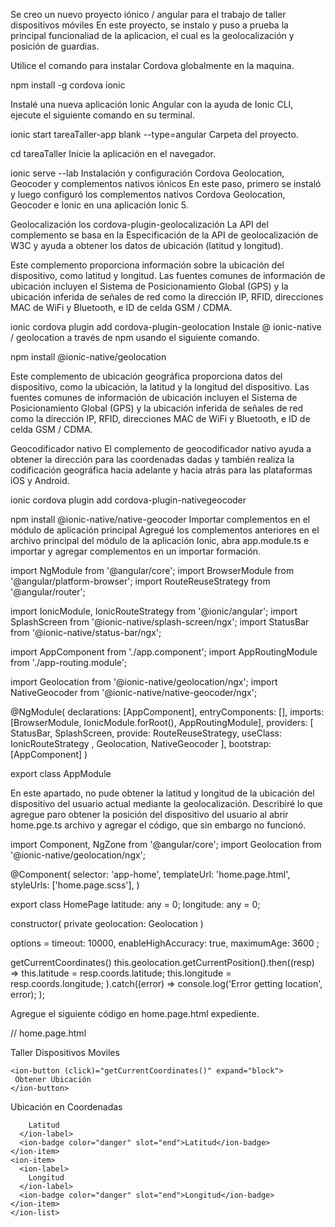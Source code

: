 Se creo un  nuevo proyecto iónico / angular para el trabajo de taller dispositivos móviles 
En este proyecto, se instalo y puso a prueba la principal funcionaliad de la aplicacion, el cual es la geolocalización y posición de guardias.

Utilice el comando para instalar Cordova globalmente en la maquina.

npm install -g cordova ionic

Instalé una nueva aplicación Ionic Angular con la ayuda de Ionic CLI, ejecute el siguiente comando en su terminal.

ionic start tareaTaller-app blank --type=angular
Carpeta del proyecto.

cd tareaTaller
Inicie la aplicación en el navegador.

ionic serve --lab
Instalación y configuración Cordova Geolocation, Geocoder y complementos nativos iónicos
En este paso, primero se instaló y luego configuró los complementos nativos Cordova Geolocation, Geocoder e Ionic en una aplicación Ionic 5.

Geolocalización
los cordova-plugin-geolocalización La API del complemento se basa en la Especificación de la API de geolocalización de W3C y ayuda a obtener los datos de ubicación (latitud y longitud).

Este complemento proporciona información sobre la ubicación del dispositivo, como latitud y longitud. Las fuentes comunes de información de ubicación incluyen el Sistema de Posicionamiento Global (GPS) y la ubicación inferida de señales de red como la dirección IP, RFID, direcciones MAC de WiFi y Bluetooth, e ID de celda GSM / CDMA.

ionic cordova plugin add cordova-plugin-geolocation
Instale @ ionic-native / geolocation a través de npm usando el siguiente comando.

npm install @ionic-native/geolocation

Este complemento de ubicación geográfica proporciona datos del dispositivo, como la ubicación, la latitud y la longitud del dispositivo. Las fuentes comunes de información de ubicación incluyen el Sistema de Posicionamiento Global (GPS) y la ubicación inferida de señales de red como la dirección IP, RFID, direcciones MAC de WiFi y Bluetooth, e ID de celda GSM / CDMA.

Geocodificador nativo
El complemento de geocodificador nativo ayuda a obtener la dirección para las coordenadas dadas y también realiza la codificación geográfica hacia adelante y hacia atrás para las plataformas iOS y Android.

ionic cordova plugin add cordova-plugin-nativegeocoder

npm install @ionic-native/native-geocoder
Importar complementos en el módulo de aplicación principal
Agregué los complementos anteriores en el archivo principal del módulo de la aplicación Ionic, abra app.module.ts e importar y agregar complementos en un importar formación.



import  NgModule  from '@angular/core';
import  BrowserModule  from '@angular/platform-browser';
import  RouteReuseStrategy  from '@angular/router';

import  IonicModule, IonicRouteStrategy  from '@ionic/angular';
import  SplashScreen  from '@ionic-native/splash-screen/ngx';
import  StatusBar  from '@ionic-native/status-bar/ngx';

import  AppComponent  from './app.component';
import  AppRoutingModule  from './app-routing.module';


import  Geolocation  from '@ionic-native/geolocation/ngx';
import  NativeGeocoder  from '@ionic-native/native-geocoder/ngx';

@NgModule(
  declarations: [AppComponent],
  entryComponents: [],
  imports: [BrowserModule, IonicModule.forRoot(), AppRoutingModule],
  providers: [
    StatusBar,
    SplashScreen,
     provide: RouteReuseStrategy, useClass: IonicRouteStrategy ,
    Geolocation,
    NativeGeocoder
  ],
  bootstrap: [AppComponent]
)

export class AppModule 

En este apartado, no pude obtener  la latitud y longitud de la ubicación del dispositivo del usuario actual mediante la geolocalización. Describiré lo que agregue paro obtener la posición del dispositivo del usuario al abrir home.pge.ts archivo y agregar el código, que sin embargo no funcionó.


import  Component, NgZone  from '@angular/core';
import  Geolocation  from '@ionic-native/geolocation/ngx';

@Component(
  selector: 'app-home',
  templateUrl: 'home.page.html',
  styleUrls: ['home.page.scss'],
)

export class HomePage 
  latitude: any = 0; 
  longitude: any = 0; 

  constructor(
    private geolocation: Geolocation
  ) 

  options = 
    timeout: 10000, 
    enableHighAccuracy: true, 
    maximumAge: 3600
  ;

  
  getCurrentCoordinates() 
    this.geolocation.getCurrentPosition().then((resp) => 
      this.latitude = resp.coords.latitude;
      this.longitude = resp.coords.longitude;
     ).catch((error) => 
       console.log('Error getting location', error);
     );
  
Agregue el siguiente código en home.page.html expediente.

// home.page.html

<ion-header>
  <ion-toolbar>
    <ion-title>
        Taller Dispositivos Moviles
    </ion-title>
  </ion-toolbar>
</ion-header>

<ion-content>
  <div class="ion-padding">

    <ion-button (click)="getCurrentCoordinates()" expand="block">
     Obtener Ubicación
    </ion-button>

  <ion-list>
    <ion-list-header>
      <ion-label>Ubicación en Coordenadas</ion-label>
    </ion-list-header>
    <ion-item>
      <ion-label>
       
        Latitud
      </ion-label>
      <ion-badge color="danger" slot="end">Latitud</ion-badge>
    </ion-item>
    <ion-item>
      <ion-label>
        Longitud
      </ion-label>
      <ion-badge color="danger" slot="end">Longitud</ion-badge>
    </ion-item>
    </ion-list>    
  </div>
</ion-content>
